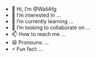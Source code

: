 - 👋 Hi, I’m @WaliAfg
- 👀 I’m interested in ...
- 🌱 I’m currently learning ...
- 💞️ I’m looking to collaborate on ...
- 📫 How to reach me ...
- 😄 Pronouns: ...
- ⚡ Fun fact: ...

<!---
WaliAfg/WaliAfg is a ✨ special ✨ repository because its `README.md` (this file) appears on your GitHub profile.
You can click the Preview link to take a look at your changes.
--->
